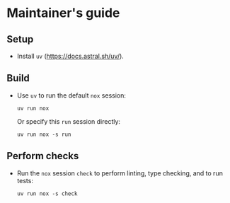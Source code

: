 # Maintainer's guide

## Setup

- Install `uv` (<https://docs.astral.sh/uv/>).

## Build

- Use `uv` to run the default `nox` session:

      uv run nox

  Or specify this `run` session directly:

      uv run nox -s run

## Perform checks

- Run the `nox` session `check` to perform linting, type checking, and to run
  tests:

      uv run nox -s check

